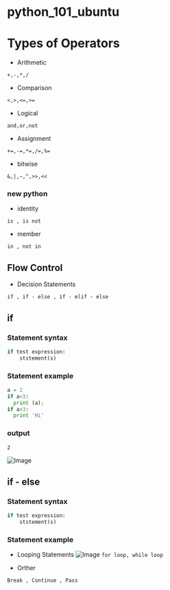 # python_101_ubuntu


# Types of Operators

* Arithmetic 

``` +,-,*,/ ```
* Comparison 

``` <,>,<=,>= ```
* Logical    

``` and,or,not ```
* Assignment

``` +=,-=,*=,/=,%= ```
* bitwise    

``` &,|,~,^,>>,<< ```

### new python

* identity   

``` is , is not ```
* member     

``` in , not in ```

## Flow Control

* Decision Statements

``` if , if - else , if - elif - else ```
## if
### Statement syntax
```python 
if test expression:
    ststement(s) 
```
### Statement example
```python
a = 2
if a<3:
  print (a);
if a>3:
  print 'Hi'
```
### output
``` 
2 
```
    
![Image](https://github.com/topkoka/python_101_ubuntu/blob/master/pic/flow%20control/if.jpeg?raw=true)

## if - else
### Statement syntax
```python 
if test expression:
    ststement(s) 
```
###  Statement example
* Looping Statements
![Image](https://github.com/topkoka/python_101_ubuntu/blob/master/pic/flow%20control/if-else.png?raw=true)
``` for loop, while loop ```

* Orther

``` Break , Continue , Pass ```
